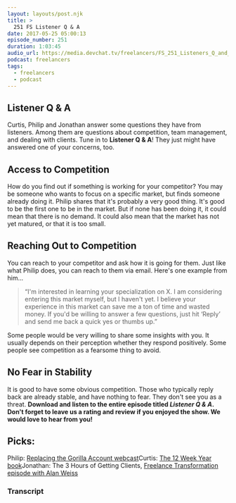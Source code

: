 ```yaml
---
layout: layouts/post.njk
title: >
  251 FS Listener Q & A
date: 2017-05-25 05:00:13
episode_number: 251
duration: 1:03:45
audio_url: https://media.devchat.tv/freelancers/FS_251_Listeners_Q_and_A.mp3
podcast: freelancers
tags:
  - freelancers
  - podcast
---
```


## Listener Q&nbsp;& A

Curtis, Philip and Jonathan answer&nbsp;some questions they have from listeners. Among them are&nbsp;questions about competition, team management, and dealing with clients. Tune in to **Listener Q & A**!&nbsp;They just might have answered one of your concerns, too.

## Access to Competition

How do you find out if something is working for your competitor? You may be someone who wants to focus on a specific market, but finds someone already doing it. Philip shares that it's probably a very good thing. It's good to be the first one to be in the market. But if none has been doing it, it could mean that there is no demand. It could also mean that the market has not yet matured, or that it is too small.

## Reaching Out to Competition

You can reach to your competitor and ask how it is going for them. Just like what Philip does, you can reach to them via email. Here's one example from him...

> “I'm interested in learning your specialization on X. I am considering entering this market myself, but I haven't yet. I&nbsp;believe your experience&nbsp;in this market can save me a ton of time and wasted money. If you'd be willing to answer a few questions, just hit ‘Reply’ and send me back a quick yes or thumbs up.”

Some people would be very willing to share some insights with you. It usually depends on their perception whether they respond positively. Some people see competition as a fearsome thing to avoid.

## No Fear in Stability

It is good to have some obvious competition. Those who typically reply back are already stable, and have nothing to fear. They don't see you as a threat. **Download and listen to the entire episode titled _Listener Q & A_. Don't forget to leave us a rating and review if you enjoyed the show. We would love to hear from you!**

## Picks:

Philip: [Replacing the Gorilla Account webcast](https://www.winwithoutpitching.com/replacing-gorilla-account/)Curtis: [The 12 Week Year book](https://12weekyear.com/shop/)Jonathan: The 3 Hours of Getting Clients,&nbsp;[Freelance Transformation episode with Alan Weiss](https://freelancetransformation.com/blog/going-from-surviving-to-thriving-as-a-consultant-with-alan-weiss)

### Transcript

